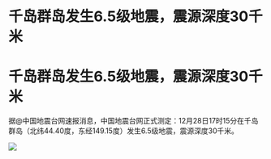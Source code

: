 # 千岛群岛发生6.5级地震，震源深度30千米

# 千岛群岛发生6.5级地震，震源深度30千米

据@中国地震台网速报消息，中国地震台网正式测定：12月28日17时15分在千岛群岛（北纬44.40度，东经149.15度）发生6.5级地震，震源深度30千米。

![](https://inews.gtimg.com/om_bt/O400LyvIr5RTx9H02PnojVxRZCWiZOUe1_ugrFp9CurhwAA/1000)

